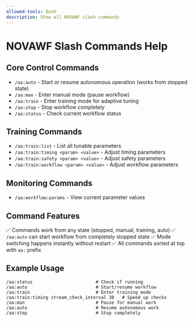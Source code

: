 ```yaml
---
allowed-tools: Bash
description: Show all NOVAWF slash commands
---
```


# NOVAWF Slash Commands Help

## Core Control Commands
- `/aa:auto` - Start or resume autonomous operation (works from stopped state)
- `/aa:man` - Enter manual mode (pause workflow)
- `/aa:train` - Enter training mode for adaptive tuning
- `/aa:stop` - Stop workflow completely
- `/aa:status` - Check current workflow status

## Training Commands
- `/aa:train:list` - List all tunable parameters
- `/aa:train:timing <param> <value>` - Adjust timing parameters
- `/aa:train:safety <param> <value>` - Adjust safety parameters  
- `/aa:train:workflow <param> <value>` - Adjust workflow parameters

## Monitoring Commands
- `/aa:workflow:params` - View current parameter values

## Command Features
✅ Commands work from any state (stopped, manual, training, auto)
✅ `/aa:auto` can start workflow from completely stopped state
✅ Mode switching happens instantly without restart
✅ All commands sorted at top with `aa:` prefix

## Example Usage
```
/aa:status                        # Check if running
/aa:auto                          # Start/resume workflow
/aa:train                         # Enter training mode
/aa:train:timing stream_check_interval 30   # Speed up checks
/aa:man                           # Pause for manual work
/aa:auto                          # Resume autonomous work
/aa:stop                          # Stop completely
```